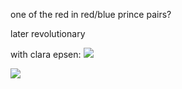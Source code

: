 one of the red in red/blue prince pairs? 

later revolutionary

with clara epsen:
![](https://i.imgur.com/pJd97Wo.jpeg)

![](https://i.imgur.com/rzpKm4A.jpeg)
